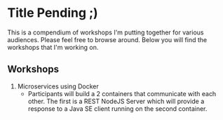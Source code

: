 # Title Pending ;)
This is a compendium of workshops I'm putting together for various audiences. Please feel free to browse around. Below you will find the workshops that I'm working on.

## Workshops
1. Microservices using Docker
   * Participants will build a 2 containers that communicate with each other. The first is a REST NodeJS Server which will provide a response to a Java SE client running on the second container.
  
  
